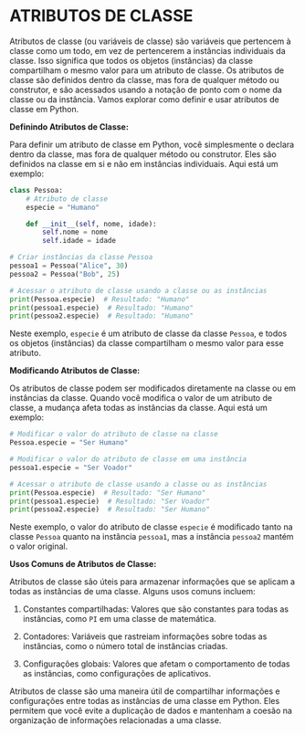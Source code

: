 # ATRIBUTOS DE CLASSE
Atributos de classe (ou variáveis de classe) são variáveis que pertencem à classe como um todo, em vez de pertencerem a instâncias individuais da classe. Isso significa que todos os objetos (instâncias) da classe compartilham o mesmo valor para um atributo de classe. Os atributos de classe são definidos dentro da classe, mas fora de qualquer método ou construtor, e são acessados usando a notação de ponto com o nome da classe ou da instância. Vamos explorar como definir e usar atributos de classe em Python.

**Definindo Atributos de Classe:**

Para definir um atributo de classe em Python, você simplesmente o declara dentro da classe, mas fora de qualquer método ou construtor. Eles são definidos na classe em si e não em instâncias individuais. Aqui está um exemplo:

```python
class Pessoa:
    # Atributo de classe
    especie = "Humano"

    def __init__(self, nome, idade):
        self.nome = nome
        self.idade = idade

# Criar instâncias da classe Pessoa
pessoa1 = Pessoa("Alice", 30)
pessoa2 = Pessoa("Bob", 25)

# Acessar o atributo de classe usando a classe ou as instâncias
print(Pessoa.especie)  # Resultado: "Humano"
print(pessoa1.especie)  # Resultado: "Humano"
print(pessoa2.especie)  # Resultado: "Humano"
```

Neste exemplo, `especie` é um atributo de classe da classe `Pessoa`, e todos os objetos (instâncias) da classe compartilham o mesmo valor para esse atributo.

**Modificando Atributos de Classe:**

Os atributos de classe podem ser modificados diretamente na classe ou em instâncias da classe. Quando você modifica o valor de um atributo de classe, a mudança afeta todas as instâncias da classe. Aqui está um exemplo:

```python
# Modificar o valor do atributo de classe na classe
Pessoa.especie = "Ser Humano"

# Modificar o valor do atributo de classe em uma instância
pessoa1.especie = "Ser Voador"

# Acessar o atributo de classe usando a classe ou as instâncias
print(Pessoa.especie)  # Resultado: "Ser Humano"
print(pessoa1.especie)  # Resultado: "Ser Voador"
print(pessoa2.especie)  # Resultado: "Ser Humano"
```

Neste exemplo, o valor do atributo de classe `especie` é modificado tanto na classe `Pessoa` quanto na instância `pessoa1`, mas a instância `pessoa2` mantém o valor original.

**Usos Comuns de Atributos de Classe:**

Atributos de classe são úteis para armazenar informações que se aplicam a todas as instâncias de uma classe. Alguns usos comuns incluem:

1. Constantes compartilhadas: Valores que são constantes para todas as instâncias, como `PI` em uma classe de matemática.

2. Contadores: Variáveis que rastreiam informações sobre todas as instâncias, como o número total de instâncias criadas.

3. Configurações globais: Valores que afetam o comportamento de todas as instâncias, como configurações de aplicativos.

Atributos de classe são uma maneira útil de compartilhar informações e configurações entre todas as instâncias de uma classe em Python. Eles permitem que você evite a duplicação de dados e mantenham a coesão na organização de informações relacionadas a uma classe.